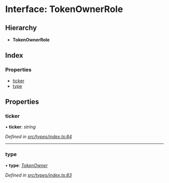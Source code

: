 # Interface: TokenOwnerRole

## Hierarchy

* **TokenOwnerRole**

## Index

### Properties

* [ticker](tokenownerrole.md#ticker)
* [type](tokenownerrole.md#type)

## Properties

###  ticker

• **ticker**: *string*

*Defined in [src/types/index.ts:84](https://github.com/PolymathNetwork/polymesh-sdk/blob/6aee3c9/src/types/index.ts#L84)*

___

###  type

• **type**: *[TokenOwner](../enums/roletype.md#tokenowner)*

*Defined in [src/types/index.ts:83](https://github.com/PolymathNetwork/polymesh-sdk/blob/6aee3c9/src/types/index.ts#L83)*
